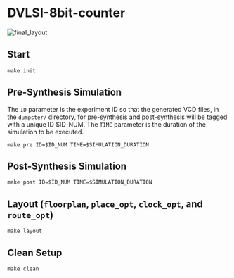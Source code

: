 # DVLSI-8bit-counter
![final_layout](https://user-images.githubusercontent.com/63811852/205077164-edbbc8ea-eb05-4713-a500-fb5cbb023749.png)

## Start
```
make init
```
## Pre-Synthesis Simulation
The `ID` parameter is the experiment ID so that the generated VCD files, in the `dumpster/` directory, for pre-synthesis and post-synthesis will be tagged with a unique ID $ID_NUM.
The `TIME` parameter is the duration of the simulation to be executed. 
```
make pre ID=$ID_NUM TIME=$SIMULATION_DURATION
```

## Post-Synthesis Simulation
```
make post ID=$ID_NUM TIME=$SIMULATION_DURATION
```

## Layout (`floorplan`, `place_opt`, `clock_opt`, and `route_opt`)
```
make layout
```

## Clean Setup
```
make clean
```
